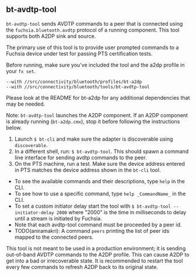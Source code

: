 ## bt-avdtp-tool

`bt-avdtp-tool` sends AVDTP commands to a peer that is connected using the `fuchsia.bluetooth.avdtp`
protocol of a running component. This tool supports both A2DP sink and source.

The primary use of this tool is to provide user prompted commands to a
Fuchsia device under test for passing PTS certification tests.

Before running, make sure you've included the tool and the a2dp profile in your `fx set`.
```
--with //src/connectivity/bluetooth/profiles/bt-a2dp
--with //src/connectivity/bluetooth/tools/bt-avdtp-tool
```
Please look at the README for bt-a2dp for any additional dependencies that may be needed.

Note: `bt-avdtp-tool` launches the A2DP component. If an A2DP component is already
running (`bt-a2dp.cmx`), stop it before following the instructions below.

1) Launch `$ bt-cli` and make sure the adapter is discoverable using `discoverable`.
2) In a different shell, run: `$ bt-avdtp-tool`. This should spawn a command line
interface for sending avdtp commands to the peer.
3) On the PTS machine, run a test. Make sure the device address entered in PTS matches
the device address shown in the `bt-cli` tool.

* To see the available commands and their descriptions, type `help` in the CLI.
* To see how to use a specific command, type `help _CommandName_` in the CLI.
* To set a custom initiator delay start the tool with `$ bt-avdtp-tool --initiator-delay 2000`
where "2000" is the time in milliseconds to delay until a stream is initiated by Fuchsia.
* Note that each avdtp-tool command must be proceeded by a peer id.
* TODO(aniramakri): A command `peers` printing the list of peer ids mapped to the connected peers.

This tool is not meant to be used in a production environment; it is sending out-of-band
AVDTP commands to the A2DP profile. This can cause A2DP to get into a bad or irrecoverable state.
It is recommended to restart the tool every few commands to refresh A2DP back to its
original state.
